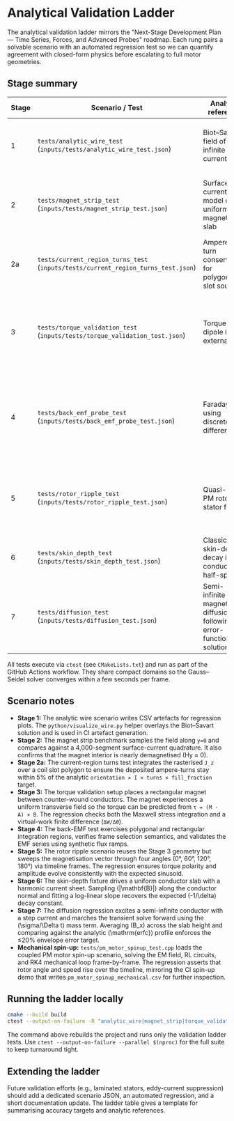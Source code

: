 # Analytical Validation Ladder

The analytical validation ladder mirrors the "Next-Stage Development Plan — Time Series, Forces, and Advanced Probes" roadmap. Each rung pairs a solvable scenario with an automated regression test so we can quantify agreement with closed-form physics before escalating to full motor geometries.

## Stage summary

| Stage | Scenario / Test | Analytic reference | Acceptance check |
| ----- | ---------------- | ------------------ | ---------------- |
| 1 | `tests/analytic_wire_test` (`inputs/tests/analytic_wire_test.json`) | Biot–Savart field of an infinite line current | RMS relative error of sampled \|B\| at a 5&nbsp;cm radius ring below 25%. |
| 2 | `tests/magnet_strip_test` (`inputs/tests/magnet_strip_test.json`) | Surface-current model of a uniformly magnetised slab | RMS relative error of \|B\| along the midline < 15% and Hy inside the magnet near zero. |
| 2a | `tests/current_region_turns_test` (`inputs/tests/current_region_turns_test.json`) | Ampere-turn conservation for polygonal slot sources | Integrated current density matches the requested ampere-turns within 5%. |
| 3 | `tests/torque_validation_test` (`inputs/tests/torque_validation_test.json`) | Torque on a dipole in an external field | Maxwell stress tensor torque agrees with dipole and virtual-work estimates within 20% / 25%, respectively. |
| 4 | `tests/back_emf_probe_test` (`inputs/tests/back_emf_probe_test.json`) | Faraday law using discrete flux differences | Polygon and rectangular probes integrate flux exactly for synthetic fields and produce the expected EMF between frames. |
| 5 | `tests/rotor_ripple_test` (`inputs/tests/rotor_ripple_test.json`) | Quasi-static PM rotor in a stator field | Torque sign flips as the rotor sweeps 0°→180° and the simulated peak-to-peak ripple exceeds 0.3&nbsp;N·m·m⁻¹. |
| 6 | `tests/skin_depth_test` (`inputs/tests/skin_depth_test.json`) | Classical skin-depth decay in a conducting half-space | Linear-fit slope of \(|\mathbf{B}|\) vs depth matches \(-1/\delta\) within 15%. |
| 7 | `tests/diffusion_test` (`inputs/tests/diffusion_test.json`) | Semi-infinite magnetic diffusion following the error-function solution | Max relative error of sampled \(B_x\) vs \(\mathrm{erfc}\) profile stays below 20%. |

All tests execute via `ctest` (see `CMakeLists.txt`) and run as part of the GitHub Actions workflow. They share compact domains so the Gauss–Seidel solver converges within a few seconds per frame.

## Scenario notes

- **Stage 1:** The analytic wire scenario writes CSV artefacts for regression plots. The `python/visualize_wire.py` helper overlays the Biot–Savart solution and is used in CI artefact generation.
- **Stage 2:** The magnet strip benchmark samples the field along `y=0` and compares against a 4,000-segment surface-current quadrature. It also confirms that the magnet interior is nearly demagnetised (Hy ≈ 0).
- **Stage 2a:** The current-region turns test integrates the rasterised `J_z` over a coil slot polygon to ensure the deposited ampere-turns stay within 5% of the analytic `orientation × I × turns × fill_fraction` target.
- **Stage 3:** The torque validation setup places a rectangular magnet between counter-wound conductors. The magnet experiences a uniform transverse field so the torque can be predicted from `τ = (M · A) × B`. The regression checks both the Maxwell stress integration and a virtual-work finite difference (`ΔW/Δθ`).
- **Stage 4:** The back-EMF test exercises polygonal and rectangular integration regions, verifies frame selection semantics, and validates the EMF series using synthetic flux ramps.
- **Stage 5:** The rotor ripple scenario reuses the Stage&nbsp;3 geometry but sweeps the magnetisation vector through four angles (0°, 60°, 120°, 180°) via timeline frames. The regression ensures torque polarity and amplitude evolve consistently with the expected sinusoid.
- **Stage 6:** The skin-depth fixture drives a uniform conductor slab with a harmonic current sheet. Sampling \(|\mathbf{B}|\) along the conductor normal and fitting a log-linear slope recovers the expected \(-1/\delta\) decay constant.
- **Stage 7:** The diffusion regression excites a semi-infinite conductor with a step current and marches the transient solve forward using the \(\sigma/\Delta t\) mass term. Averaging \(B_x\) across the slab height and comparing against the analytic \(\mathrm{erfc}\) profile enforces the ≤20% envelope error target.
- **Mechanical spin-up:** `tests/pm_motor_spinup_test.cpp` loads the coupled PM motor spin-up scenario, solving the EM field,
  RL circuits, and RK4 mechanical loop frame-by-frame. The regression asserts that rotor angle and speed rise over the timeline,
  mirroring the CI spin-up demo that writes `pm_motor_spinup_mechanical.csv` for further inspection.

## Running the ladder locally

```bash
cmake --build build
ctest --output-on-failure -R "analytic_wire|magnet_strip|torque_validation|back_emf_probe|rotor_ripple"
```

The command above rebuilds the project and runs only the validation ladder tests. Use `ctest --output-on-failure --parallel $(nproc)` for the full suite to keep turnaround tight.

## Extending the ladder

Future validation efforts (e.g., laminated stators, eddy-current suppression) should add a dedicated scenario JSON, an automated regression, and a short documentation update. The ladder table gives a template for summarising accuracy targets and analytic references.
